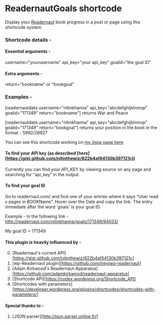 # ReadernautGoals shortcode

Display your [Readernaut][rn] book progress in a post or page using this shortcode system.

### Shortcode details -
#### Essential arguments - 
username="yourusername"
api_key="your api_key"
goalid="the goal ID"

#### Extra arguments -
return="bookname" or "bookgoal"

### Examples - 
[readernautdata username="nitinkhanna" api_key="abcdefghijklmnop" goalid="171349" return="bookname"] returns War and Peace

[readernautdata username="nitinkhanna" api_key="abcdefghijklmnop" goalid="171349" return="bookgoal"] returns your position in the book in the format - 5992/28927

You can see this shortcode working on [my /now page here][mnp]

#### To find your API key (as described [here][https://gist.github.com/nitinthewiz/822b4af64130b397121c])
Currently you can find your API_KEY by viewing source on any page and searching for "api_key" in the output.

#### To find your goal ID
Go to readernaut.com/<yourusername> and find one of your entries where it says "User read x pages in BOOKName". Hover over the Date and copy the link. The entry immediate after the word 'goals' is your goal ID.

Example - In the following link - 
http://readernaut.com/nitinkhanna/goals/171349/94033/

My goal ID = 171349



#### This plugin is heavily influenced by - 
0. [Readernaut's current API][https://gist.github.com/nitinthewiz/822b4af64130b397121c]
1. [wp-Readernaut plugin][https://github.com/trey/wp-readernaut]
2. [Adam Kirkwood's Readernaut-Apparatus][https://github.com/adamkirkwood/readernaut-apparatus]
3. [Shortcode API][https://codex.wordpress.org/Shortcode_API]
4. [Shortcodes with parameters][https://developer.wordpress.org/plugins/shortcodes/shortcodes-with-parameters/]

#### Special thanks to -
1. [JSON parser][http://json.parser.online.fr/]

[rn]: http://readernaut.com
[mnp]: http://www.nitinkhanna.com/now/
